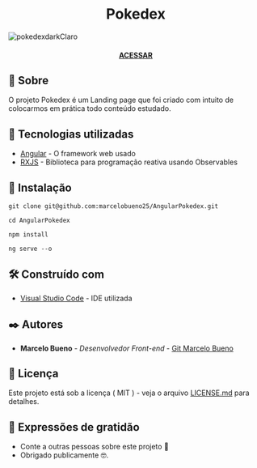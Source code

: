
<h1 align="center">
Pokedex
</h1>

![pokedexdarkClaro](https://user-images.githubusercontent.com/32822094/142784920-d969f25f-5e33-4665-a812-3afd30804e46.png)
  
<!--  O Porjeto foi gerado com [Angular CLI](https://github.com/angular/angular-cli) versao 12.1.2. -->

<h4 align="center">
    <a href="https://angular-pokedex-snowy.vercel.app/pokemon">ACESSAR</a>
</h4>

## 🚀 Sobre

O projeto Pokedex é um Landing page que foi criado com intuito de colocarmos em prática todo conteúdo estudado.

## 🚀 Tecnologias utilizadas

* [Angular](https://angular.io/) - O framework web usado
* [RXJS](https://rxjs.dev/) -  Biblioteca para programação reativa usando Observables

## 🔧 Instalação

```
git clone git@github.com:marcelobueno25/AngularPokedex.git
```
```
cd AngularPokedex
```
```
npm install
```
```
ng serve --o
```

## 🛠️ Construído com

* [Visual Studio Code](https://code.visualstudio.com/) - IDE utilizada

## ✒️ Autores

* **Marcelo Bueno** - *Desenvolvedor Front-end* - [Git Marcelo Bueno](https://github.com/marcelobueno25)

## 📄 Licença

Este projeto está sob a licença ( MIT ) - veja o arquivo [LICENSE.md](https://github.com/usuario/projeto/licenca) para detalhes.

## 🎁 Expressões de gratidão

* Conte a outras pessoas sobre este projeto 📢
* Obrigado publicamente 🤓.

